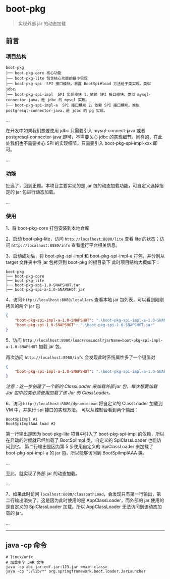 # boot-pkg
> 实现外部 jar 的动态加载

## 前言

### 项目结构

```shell
boot-pkg
├── boot-pkg-core 核心功能
├── boot-pkg-lite 包含核心功能的最小实现
├── boot-pkg-spi  SPI 接口模块。暴露 BootSpi#load 方法给子类实现。类似 jdbc。
├── boot-pkg-spi-impl  SPI 实现模块 1，依赖 SPI 接口模块。类似 mysql-connector-java，是 jdbc 的 mysql 实现。
├── boot-pkg-spi-impl-a  SPI 接口模块 2，依赖 SPI 接口模块。类似 postgresql-connector-java，是 jdbc 的 pg 实现。
```

...

在开发中如果我们想要使用 jdbc 只需要引入 mysql-connect-java 或者 postgresql-connector-java 即可，不需要关心 jdbc 的实现细节。同样的，在此处我们也不需要关心 SPI 的实现细节，只需要引入 boot-pkg-spi-impl-xxx 即可。

...

### 功能

扯远了，回到正题。本项目主要实现的是 jar 包的动态加载功能，可自定义选择指定的 jar 包进行动态加载。

...

### 使用
1、将 boot-pkg-core 打包安装到本地仓库

2、启动 boot-pkg-lite，访问 `http://localhost:8080/lite` 查看 lite 的状态；访问 `http://localhost:8080/info` 查看运行平台相关信息。

3、启动成功后，将 boot-pkg-spi-impl 和 boot-pkg-spi-impl-a 打包，并分别从 target 文件夹中将 jar 包拷贝到 boot-pkg 的根目录下
此时项目结构大概如下：

```shell
boot-pkg
├── boot-pkg-core
├── boot-pkg-lite
├── boot-pkg-spi-1.0-SNAPSHOT.jar
├── boot-pkg-spi-a-1.0-SNAPSHOT.jar
```

4、访问 `http://localhost:8080/localJars` 查看本地 jar 包列表，可以看到刚刚拷贝的两个 jar 包

```json
{
    "boot-pkg-spi-impl-a-1.0-SNAPSHOT": ".\boot-pkg-spi-impl-a-1.0-SNAPSHOT.jar",
    "boot-pkg-spi-1.0-SNAPSHOT": ".\boot-pkg-spi-1.0-SNAPSHOT.jar"
}
```

5、访问 `http://localhost:8080/loadFromLocal?jarName=boot-pkg-spi-impl-a-1.0-SNAPSHOT` 加载 jar 包。

再次访问 `http://localhost:8080/info` 会发现此时系统属性多了一个键值对
```json
{
    "boot-pkg-spi-impl-a-1.0-SNAPSHOT": ".\boot-pkg-spi-impl-a-1.0-SNAPSHOT.jar"
}
```

*注意：这一步创建了一个新的 ClassLoader 来加载外部 jar 包，每次想要加载 Jar 包中的类必须使用加载了该 Jar 的 ClassLoader。*

6、访问 `http://localhost:8080/dynamicLoad` 将自定义的 ClassLoader 加载到 VM 中，并执行 spi 接口的实现方法。
可以从控制台看到两个输出：
```shell
BootSpiImpl #1
BootSpiImplAAA load #2
```

第一行输出是因为 boot-pkg-lite 项目中引入了 boot-pkg-spi-impl 的依赖，所以在启动的时候就已经加载了 BootSpiImpl 类，自定义的 SpiClassLoader 也能访问到它。
第二行输出是因为第 5 步使用自定义的 SpiClassLoader 来加载了 boot-pkg-spi-impl-a 的 jar 包，所以能够访问到 BootSpiImplAAA 类。

...

至此，就实现了外部 jar 的动态加载。

...

7、如果此时访问 `localhost:8080/classpathLoad`，会发现只有第一行输出，第二行输出消失了。这是因为此时使用的是 AppClassLoader，而外部的 jar 使用的是自定义的 SpiClassLoader 加载。所以 AppClassLoader 无法访问到该动态加载的 jar。

...

---

## java -cp 命令

```shell
# linux/unix
# 加载多个 JAR 文件
java -cp abc.jar:edf.jar:123.jar <main-class>
java -cp "./lib/*" org.springframework.boot.loader.JarLauncher
```